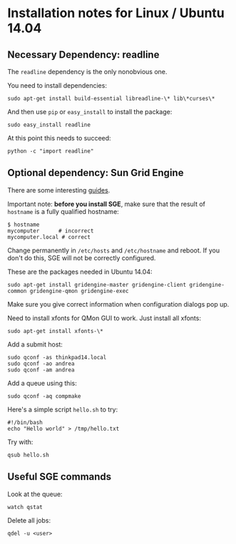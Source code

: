 
Installation notes for Linux / Ubuntu 14.04
===========================================

Necessary Dependency: readline
------------------------------

The ``readline`` dependency is the only nonobvious one. 

You need to install dependencies:

    sudo apt-get install build-essential libreadline-\* lib\*curses\*

And then use ``pip`` or ``easy_install`` to install the package:

    sudo easy_install readline

At this point this needs to succeed:

    python -c "import readline"

Optional dependency:  Sun Grid Engine
----------------------------------------------

There are some interesting [guides].

[guides]: http://scidom.wordpress.com/tag/parallel/

Important note: **before you install SGE**, make sure that the result of ``hostname`` is a fully qualified hostname:

    $ hostname
    mycomputer      # incorrect
    mycomputer.local # correct

Change permanently in ``/etc/hosts`` and ``/etc/hostname`` and reboot.
If you don't do this, SGE will not be correctly configured.

These are the packages needed in Ubuntu 14.04:

    sudo apt-get install gridengine-master gridengine-client gridengine-common gridengine-qmon gridengine-exec 

Make sure you give correct information when configuration dialogs pop up. 

Need to install xfonts for QMon GUI to work. Just install all xfonts:

    sudo apt-get install xfonts-\*

Add a submit host:

    sudo qconf -as thinkpad14.local
    sudo qconf -ao andrea
    sudo qconf -am andrea

Add a queue using this: 

    sudo qconf -aq compmake

Here's a simple script ``hello.sh`` to try:

    #!/bin/bash
    echo "Hello world" > /tmp/hello.txt

Try with:
    
    qsub hello.sh


Useful SGE commands
----------------

Look at the queue:

    watch qstat  

Delete all jobs:

    qdel -u <user>
